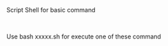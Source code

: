 <p align-font=center>Script Shell for basic command</p>
</br>
<p color="red">Use bash xxxxx.sh for execute one of these command</p>
